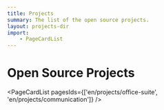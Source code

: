 ```yaml
---
title: Projects
summary: The list of the open source projects.
layout: projects-dir
import:
    - PageCardList
---
```


# Open Source Projects

<PageCardList pagesIds={['en/projects/office-suite', 'en/projects/communication']} />
